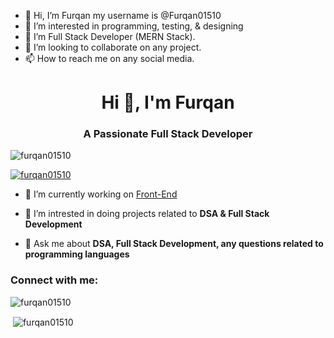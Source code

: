 - 👋 Hi, I’m Furqan my username is @Furqan01510
- 👀 I’m interested in programming, testing, & designing
- 🌱 I’m Full Stack Developer (MERN Stack).
- 💞️ I’m looking to collaborate on any project. 
- 📫 How to reach me on any social media. 

<h1 align="center">Hi 👋, I'm Furqan</h1>
<h3 align="center">A Passionate Full Stack Developer</h3>

<p align="left"> <img src="https://komarev.com/ghpvc/?username=furqan01510&label=Profile%20views&color=0e75b6&style=flat" alt="furqan01510" /> </p>

<p align="left"> <a href="https://github.com/ryo-ma/github-profile-trophy"><img src="https://github-profile-trophy.vercel.app/?username=furqan01510" alt="furqan01510" /></a> </p>

- 🔭 I’m currently working on [Front-End](https://github.com/Furqan01510/Front-End.git)

- 🌱 I’m intrested in doing projects related to **DSA & Full Stack Development**

- 💬 Ask me about **DSA, Full Stack Development, any questions related to programming languages**

<h3 align="left">Connect with me:</h3>
<p align="left">
</p>

<p><img align="left" src="https://github-readme-stats.vercel.app/api/top-langs?username=furqan01510&show_icons=true&locale=en&layout=compact" alt="furqan01510" /></p>
<br />
<p>&nbsp;<img align="center" src="https://github-readme-stats.vercel.app/api?username=furqan01510&show_icons=true&locale=en" alt="furqan01510" /></p>
